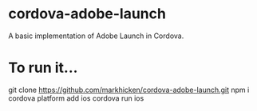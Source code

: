 # cordova-adobe-launch
A basic implementation of Adobe Launch in Cordova.

# To run it...
git clone https://github.com/markhicken/cordova-adobe-launch.git
npm i
cordova platform add ios
cordova run ios

